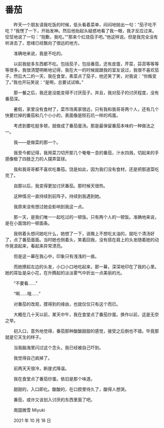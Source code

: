# 番茄

　　昨天一个朋友请我吃饭的时候，低头看着菜单，闷闷地抛出一句：“茄子吃不吃？”我愣了一下，开始发神。然后他抬起头疑惑地看了我一眼，我才反应过来。怔怔地说了一句：“抱歉，我吃。”“那来个红烧茄子吧。”他这样说。但是我完全没有听进去了，思绪已经飘向了很远的地方。

　　准确地来说，我是不吃的。

　　以前我挺多东西都不吃。包括茄子，包括番茄，还有皮蛋，芹菜，蒜苔等等等等很多。我很清楚明晰地记得，我在大一的时候就跟我的室友说过，我很不喜欢茄子。然后大二的一天，我在食堂，素菜点了茄子，他还笑了笑，对我说：“你叛变了。”我也开玩笑说：“是啊，总要试试嘛。”

　　那一餐之后，我还是没能变得不讨厌茄子。并且，我对茄子的讨厌程度，没有番茄深。

　　暑假，家里没有食材了，菜市场离家很远，只有我和我哥哥两个人，还有几个快要烂掉的番茄和几个小小的，表面像是陨石坑一样的鸡蛋。

　　考虑到要吃挺多顿，就做成了番茄蛋汤。那是最保留番茄本味的一种做法之一。

　　我——是做菜的那一个。

　　我至今都记得，我用菜刀切开那几个奄奄一息的番茄，汁水四溅，切起来的手感像极了四肢乏力的人摆弄篮球。

　　我和我哥哥都不喜欢吃番茄。饶是如此，因为我们没有食材，还是把那道菜吃完了。

　　自那以后，我变得更加讨厌番茄。那时候天很热。

　　这种情况一直持续到前阵子。持续到我遇到她。

　　我原来没有想过她会影响到我这一点。

　　那一天，是我们唯一一起吃过的一顿饭。只有两个人的一顿饭。准确地来说，是在小面馆的一顿面条。

　　我侧着头想问她吃什么，她想了一下，说晚上不想吃太油的，就吃个清汤好了，点了番茄蛋面。当时她也侧着头，笑着回我，没有搭在肩上的头发随着她的动作晃浪起来，看起来异常漂亮。

　　但是这一幕在我心中，印象只有浅浅的一痕。

　　而她撩起左边的头发，小口小口地吃起来，那一幕，深深地印在了我的心里。她的耳坠是朵小花，在升腾起的淡淡雾气中折出一点美丽的光。

　　“不要看……”

　　“啊……哦……”

　　对番茄的改观，摸得到的缘由，也就仅仅只有这个而已。

　　大概在几十天以前，某天中午，我在食堂点了番茄炒蛋。换作以前，这是无奈之举。

　　初入口，意外地觉得，番茄那种酸酸甜甜的感觉，接受之后倒也不错。毕竟那就是它天生的样子。

　　当我脑海里闪过这个念头，我已经被自己吓到。

　　我觉得自己疯掉了。



　　前两天天很冷，断崖式降温。

　　我在食堂点了番茄炒蛋。依旧是那个味道。

　　甜甜的，入口即化。酸酸的，在口腔里待久了，酸得人想哭。

　　番茄，或许又该划入讨厌的东西里面了吧。



　　南国微雪 Miyuki

　　2021 年 10 月 18 日

